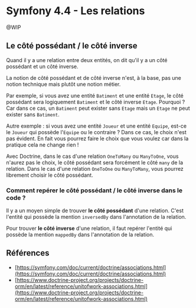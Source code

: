 # Symfony 4.4 - Les relations

@WIP

## Le côté possédant / le côté inverse

Quand il y a une relation entre deux entités, on dit qu'il y a un côté possédant et un côté inverse.

La notion de côté possédant et de côté inverse n'est, à la base, pas une notion technique mais plutôt une notion métier.

Par exemple, si vous avez une entité `Batiment` et une entité `Etage`, le côté possédant sera logiquement `Batiment` et le côté inverse `Etage`.
Pourquoi ? Car dans ce cas, un `Batiment` peut exister sans `Etage` mais un `Etage` ne peut exister sans `Batiment`.

Autre exemple : si vous avez une entité `Joueur` et une entité `Equipe`, est-ce le `Joueur` qui possède l'`Equipe` ou le contraire ? Dans ce cas, le choix n'est pas évident. En fait vous pourrez faire le choix que vous voulez car dans la pratique cela ne change rien !

Avec Doctrine, dans le cas d'une relation `OneToMany` ou `ManyToOne`, vous n'aurez pas le choix, le côté possédant sera forcément le côté `many` de la relation.
Dans le cas d'une relation `OneToOne` ou `ManyToMany`, vous pourrez librement choisir le côté possédant.

### Comment repérer le côté possédant / le côté inverse dans le code ?

Il y a un moyen simple de trouver **le côté possédant** d'une relation.
C'est l'entité qui possède la mention `inversedBy` dans l'annotation de la relation.

Pour trouver **le côté inverse** d'une relation, il faut repérer l'entité qui possède la mention `mappedBy` dans l'annotation de la relation.

## Références

- [https://symfony.com/doc/current/doctrine/associations.html](https://symfony.com/doc/current/doctrine/associations.html)
- [https://www.doctrine-project.org/projects/doctrine-orm/en/latest/reference/unitofwork-associations.html](https://www.doctrine-project.org/projects/doctrine-orm/en/latest/reference/unitofwork-associations.html)


